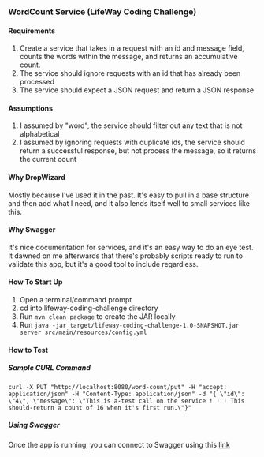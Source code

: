 ### WordCount Service (LifeWay Coding Challenge)

#### Requirements
1. Create a service that takes in a request with an id and message field, counts the words within the message, and returns an accumulative count.
2. The service should ignore requests with an id that has already been processed
3. The service should expect a JSON request and return a JSON response
 
#### Assumptions
1. I assumed by "word", the service should filter out any text that is not alphabetical
2. I assumed by ignoring requests with duplicate ids, the service should return a successful response, but not process the message, so it returns the current count

#### Why DropWizard
Mostly because I've used it in the past. It's easy to pull in a base structure and then add what I need, and it also lends itself well to small services like this.

#### Why Swagger
It's nice documentation for services, and it's an easy way to do an eye test. It dawned on me afterwards that there's probably scripts ready to run to validate this app, 
but it's a good tool to include regardless.

#### How To Start Up
1. Open a terminal/command prompt
2. cd into lifeway-coding-challenge directory
3. Run `mvn clean package` to create the JAR locally
4. Run `java -jar target/lifeway-coding-challenge-1.0-SNAPSHOT.jar server src/main/resources/config.yml`


#### How to Test
##### Sample CURL Command
```
curl -X PUT "http://localhost:8080/word-count/put" -H "accept: application/json" -H "Content-Type: application/json" -d "{ \"id\": \"4\", \"message\": \"This is a-test call on the service ! ! ! This should-return a count of 16 when it's first run.\"}"
```

##### Using Swagger
Once the app is running, you can connect to Swagger using this [link](http://localhost:8080/swagger) 
